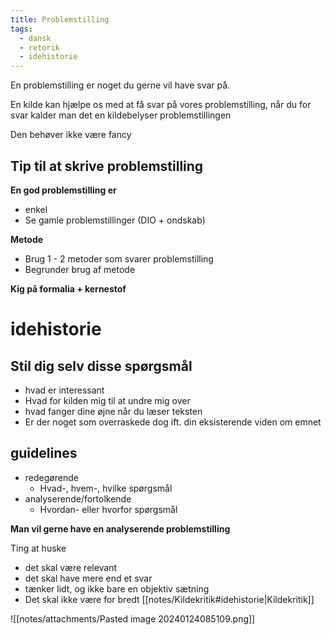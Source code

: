 ```yaml
---
title: Problemstilling
tags:
  - dansk
  - retorik
  - idehistorie
---
```

En problemstilling er noget du gerne vil have svar på.

En kilde kan hjælpe os med at få svar på vores problemstilling, når du for svar kalder man det en kildebelyser problemstillingen

Den behøver ikke være fancy

## Tip til at skrive problemstilling
**En god problemstilling er**
 - enkel
 - Se gamle problemstillinger (DIO + ondskab)

**Metode**
- Brug 1 - 2 metoder som svarer problemstilling
- Begrunder brug af metode

**Kig på formalia + kernestof**


# idehistorie

## Stil dig selv disse spørgsmål
- hvad er interessant
- Hvad for kilden mig til at undre mig over
- hvad fanger dine øjne når du læser teksten
- Er der noget som overraskede dog ift. din eksisterende viden om emnet


## guidelines
- redegørende
	- Hvad-, hvem-, hvilke spørgsmål
- analyserende/fortolkende
	- Hvordan- eller hvorfor spørgsmål

**Man vil gerne have en analyserende problemstilling**

Ting at huske
 - det skal være relevant
 - det skal have mere end et svar
 - tænker lidt, og ikke bare en objektiv sætning
 - Det skal ikke være for bredt
[[notes/Kildekritik#idehistorie|Kildekritik]]

![[notes/attachments/Pasted image 20240124085109.png]]

